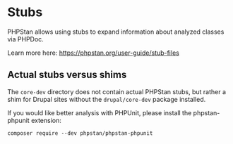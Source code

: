 # Stubs

PHPStan allows using stubs to expand information about analyzed classes via PHPDoc. 

Learn more here: https://phpstan.org/user-guide/stub-files

## Actual stubs versus shims

The `core-dev` directory does not contain actual PHPStan stubs, but rather a shim for Drupal sites without the 
`drupal/core-dev` package installed. 

If you would like better analysis with PHPUnit, please install the phpstan-phpunit 
extension:

```shell
composer require --dev phpstan/phpstan-phpunit
```
